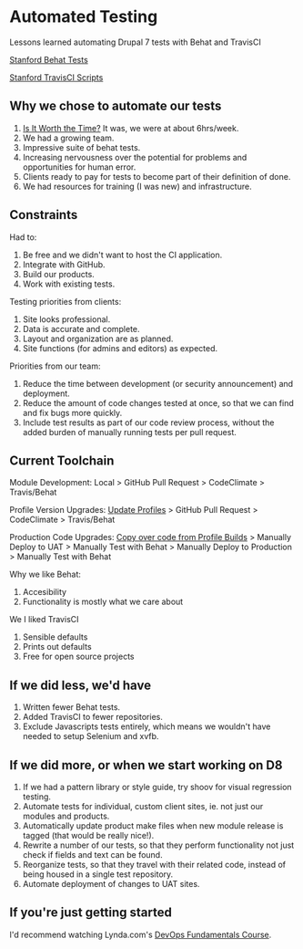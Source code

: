 # Automated Testing
Lessons learned automating Drupal 7 tests with Behat and TravisCI

[Stanford Behat Tests](https://drupalcamp.stanford.edu/lessons-learned-2-years-using-behat)

[Stanford TravisCI Scripts](https://github.com/SU-SWS/stanford_travisci_scripts)

Why we chose to automate our tests
---
1. [Is It Worth the Time?](https://xkcd.com/1205/) It was, we were at about 6hrs/week.
2. We had a growing team.
3. Impressive suite of behat tests.
4. Increasing nervousness over the potential for problems and opportunities for human error.
5. Clients ready to pay for tests to become part of their definition of done.
6. We had resources for training (I was new) and infrastructure.

Constraints
---
Had to:

1. Be free and we didn't want to host the CI application.
2. Integrate with GitHub.
4. Build our products.
5. Work with existing tests.

Testing priorities from clients:

1. Site looks professional.
2. Data is accurate and complete.
3. Layout and organization are as planned.
4. Site functions (for admins and editors) as expected.

Priorities from our team:

1. Reduce the time between development (or security announcement) and deployment.
2. Reduce the amount of code changes tested at once, so that we can find and fix bugs more quickly.
3. Include test results as part of our code review process, without the added burden of manually running tests per pull request.

Current Toolchain
---
Module Development: Local > GitHub Pull Request > CodeClimate > Travis/Behat

Profile Version Upgrades: [Update Profiles](https://github.com/SU-SWS/stanford_upgrade_scripts/tree/master/upgrade_modules) > GitHub Pull Request > CodeClimate > Travis/Behat

Production Code Upgrades: [Copy over code from Profile Builds](https://github.com/SU-SWS/stanford_upgrade_scripts/blob/master/upgrade_modules/includes/upgrade_functions.inc#L136) > Manually Deploy to UAT > Manually Test with Behat > Manually Deploy to Production > Manually Test with Behat

Why we like Behat:

1. Accesibility
2. Functionality is mostly what we care about

We I liked TravisCI

1. Sensible defaults
2. Prints out defaults
3. Free for open source projects

If we did less, we'd have
---
1. Written fewer Behat tests.
2. Added TravisCI to fewer repositories.
3. Exclude Javascripts tests entirely, which means we wouldn't have needed to setup Selenium and xvfb.

If we did more, or when we start working on D8
---
1. If we had a pattern library or style guide, try shoov for visual regression testing.
2. Automate tests for individual, custom client sites, ie. not just our modules and products.
3. Automatically update product make files when new module release is tagged (that would be really nice!).
4. Rewrite a number of our tests, so that they perform functionality not just check if fields and text can be found.
5. Reorganize tests, so that they travel with their related code, instead of being housed in a single test repository.
6. Automate deployment of changes to UAT sites.

If you're just getting started
---
I'd recommend watching Lynda.com's [DevOps Fundamentals Course](https://www.lynda.com/Operating-Systems-tutorials/DevOps-Fundamentals/508618-2.html).
